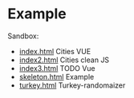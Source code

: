 # Example

Sandbox:

- [index.html](./index.html) Cities VUE
- [index2.html](./index2.html) Cities clean JS
- [index3.html](./index3.html) TODO Vue
- [skeleton.html](./skeleton.html) Example
- [turkey.html](./turkey.html) Turkey-randomaizer
